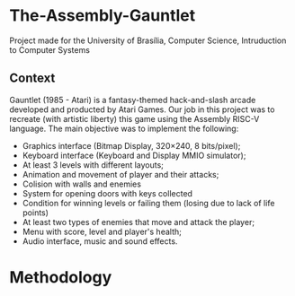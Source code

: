 # The-Assembly-Gauntlet
Project made for the University of Brasília, Computer Science, Intruduction to Computer Systems 
## Context
Gauntlet (1985 - Atari) is a fantasy-themed hack-and-slash arcade developed and producted by Atari Games. Our job in this project was to recreate (with artistic liberty) this game using the Assembly RISC-V language. The main objective was to implement the following:
- Graphics interface (Bitmap Display, 320×240, 8 bits/pixel);
- Keyboard interface (Keyboard and Display MMIO simulator);
- At least 3 levels with different layouts;
- Animation and movement of player and their attacks;
- Colision with walls and enemies
- System for opening doors with keys collected
- Condition for winning levels or failing them (losing due to lack of life points)
- At least two types of enemies that move and attack the player;
- Menu with score, level and player's health;
- Audio interface, music and sound effects.

# Methodology
